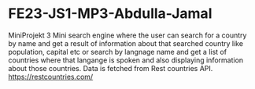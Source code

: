 # FE23-JS1-MP3-Abdulla-Jamal
MiniProjekt 3
Mini search engine where the user can search for a country by name and get a result of information about that searched country like population, capital etc
or search by langnage name and get a list of countries where that langange is spoken and also displaying information about those countries.
Data is fetched from Rest countries API.
https://restcountries.com/
